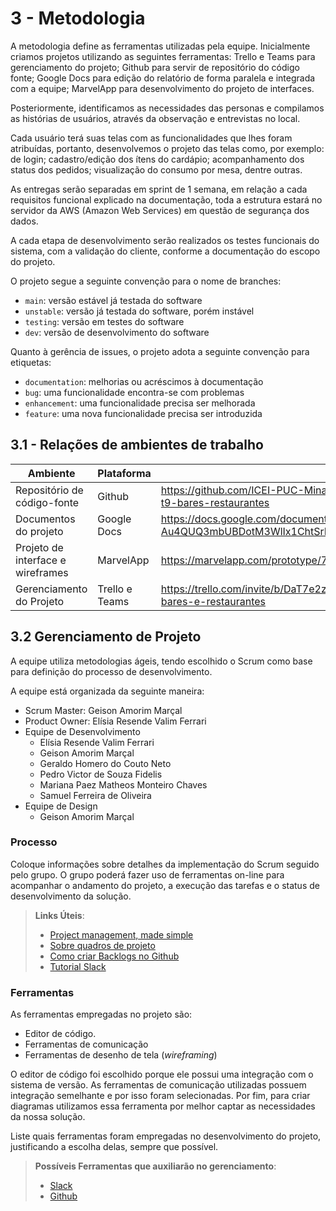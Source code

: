 
# 3 - Metodologia

A metodologia define as ferramentas utilizadas pela equipe. Inicialmente criamos projetos utilizando as seguintes ferramentas: Trello e Teams para gerenciamento do projeto; Github para servir de repositório do código fonte; Google Docs para edição do relatório de forma paralela e integrada com a equipe; MarvelApp para desenvolvimento do projeto de interfaces.

Posteriormente, identificamos as necessidades das personas e compilamos as histórias de usuários, através da observação e entrevistas no local.

Cada usuário terá suas telas com as funcionalidades que lhes foram atribuídas, portanto, desenvolvemos o projeto das telas como, por exemplo: de login; cadastro/edição dos ítens do cardápio; acompanhamento dos status dos pedidos; visualização do consumo por mesa, dentre outras.

As entregas serão separadas em sprint de 1 semana, em relação a cada requisitos funcional explicado na documentação, toda a estrutura estará no servidor da AWS (Amazon Web Services) em questão de segurança dos dados.

A cada etapa de desenvolvimento serão realizados os testes funcionais do sistema, com a validação do cliente, conforme a documentação do escopo do projeto.


O projeto segue a seguinte convenção para o nome de branches:

- `main`: versão estável já testada do software
- `unstable`: versão já testada do software, porém instável
- `testing`: versão em testes do software
- `dev`: versão de desenvolvimento do software

Quanto à gerência de issues, o projeto adota a seguinte convenção para
etiquetas:

- `documentation`: melhorias ou acréscimos à documentação
- `bug`: uma funcionalidade encontra-se com problemas
- `enhancement`: uma funcionalidade precisa ser melhorada
- `feature`: uma nova funcionalidade precisa ser introduzida

## 3.1 - Relações de ambientes de trabalho


|Ambiente   |Plataforma   | Link de acesso  |  
|-----------|-------------|-----------------|
| Repositório de código-fonte|Github|https://github.com/ICEI-PUC-Minas-PMV-ADS/pmv-ads-2022-2-e1-proj-web-t9-bares-restaurantes|
| Documentos do projeto  |Google Docs|https://docs.google.com/document/d/1PRYTSqOD7-Au4QUQ3mbUBDotM3WlIx1ChtSrPlewQeM|
| Projeto de interface e wireframes|MarvelApp|https://marvelapp.com/prototype/71eh8dc|
|Gerenciamento do Projeto|Trello e Teams|https://trello.com/invite/b/DaT7e2zl/9369b7d3fe81adf81157bd6659f45341/projeto-bares-e-restaurantes|


## 3.2 Gerenciamento de Projeto

A equipe utiliza metodologias ágeis, tendo escolhido o Scrum como base para definição do processo de desenvolvimento. 

A equipe está organizada da seguinte maneira: 

- Scrum Master: Geison Amorim Marçal
- Product Owner: Elísia Resende Valim Ferrari
- Equipe de Desenvolvimento
  - Elísia Resende Valim Ferrari
  - Geison Amorim Marçal
  - Geraldo Homero do Couto Neto
  - Pedro Victor de Souza Fidelis
  - Mariana Paez Matheos Monteiro Chaves
  - Samuel Ferreira de Oliveira
- Equipe de Design
  - Geison Amorim Marçal


### Processo

Coloque  informações sobre detalhes da implementação do Scrum seguido pelo grupo. O grupo poderá fazer uso de ferramentas on-line para acompanhar o andamento do projeto, a execução das tarefas e o status de desenvolvimento da solução.
 
> **Links Úteis**:
> - [Project management, made simple](https://github.com/features/project-management/)
> - [Sobre quadros de projeto](https://docs.github.com/pt/github/managing-your-work-on-github/about-project-boards)
> - [Como criar Backlogs no Github](https://www.youtube.com/watch?v=RXEy6CFu9Hk)
> - [Tutorial Slack](https://slack.com/intl/en-br/)

### Ferramentas

As ferramentas empregadas no projeto são:

- Editor de código.
- Ferramentas de comunicação
- Ferramentas de desenho de tela (_wireframing_)

O editor de código foi escolhido porque ele possui uma integração com o
sistema de versão. As ferramentas de comunicação utilizadas possuem
integração semelhante e por isso foram selecionadas. Por fim, para criar
diagramas utilizamos essa ferramenta por melhor captar as
necessidades da nossa solução.

Liste quais ferramentas foram empregadas no desenvolvimento do projeto, justificando a escolha delas, sempre que possível.
 
> **Possíveis Ferramentas que auxiliarão no gerenciamento**: 
> - [Slack](https://slack.com/)
> - [Github](https://github.com/)
